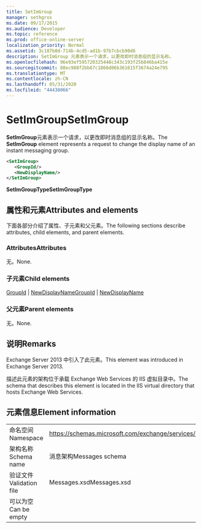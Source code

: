 ```yaml
---
title: SetImGroup
manager: sethgros
ms.date: 09/17/2015
ms.audience: Developer
ms.topic: reference
ms.prod: office-online-server
localization_priority: Normal
ms.assetid: 3c107b8d-714b-4cd5-ad1b-97b7cbcb90d6
description: SetImGroup 元素表示一个请求，以更改即时消息组的显示名称。
ms.openlocfilehash: 96e93ef595720325448c343c193f25b846ba415e
ms.sourcegitcommit: 88ec988f2bb67c1866d06b361615f3674a24e795
ms.translationtype: MT
ms.contentlocale: zh-CN
ms.lasthandoff: 05/31/2020
ms.locfileid: "44438066"
---
```

# <a name="setimgroup"></a><span data-ttu-id="5d622-103">SetImGroup</span><span class="sxs-lookup"><span data-stu-id="5d622-103">SetImGroup</span></span>

<span data-ttu-id="5d622-104">**SetImGroup**元素表示一个请求，以更改即时消息组的显示名称。</span><span class="sxs-lookup"><span data-stu-id="5d622-104">The **SetImGroup** element represents a request to change the display name of an instant messaging group.</span></span> 
  
```XML
<SetImGroup>
   <GroupId/>
   <NewDisplayName/>
</SetImGroup>
```

 <span data-ttu-id="5d622-105">**SetImGroupType**</span><span class="sxs-lookup"><span data-stu-id="5d622-105">**SetImGroupType**</span></span>
## <a name="attributes-and-elements"></a><span data-ttu-id="5d622-106">属性和元素</span><span class="sxs-lookup"><span data-stu-id="5d622-106">Attributes and elements</span></span>

<span data-ttu-id="5d622-107">下面各部分介绍了属性、子元素和父元素。</span><span class="sxs-lookup"><span data-stu-id="5d622-107">The following sections describe attributes, child elements, and parent elements.</span></span>
  
### <a name="attributes"></a><span data-ttu-id="5d622-108">Attributes</span><span class="sxs-lookup"><span data-stu-id="5d622-108">Attributes</span></span>

<span data-ttu-id="5d622-109">无。</span><span class="sxs-lookup"><span data-stu-id="5d622-109">None.</span></span>
  
### <a name="child-elements"></a><span data-ttu-id="5d622-110">子元素</span><span class="sxs-lookup"><span data-stu-id="5d622-110">Child elements</span></span>

<span data-ttu-id="5d622-111">[GroupId](groupid.md)  | [NewDisplayName](newdisplayname.md)</span><span class="sxs-lookup"><span data-stu-id="5d622-111">[GroupId](groupid.md) | [NewDisplayName](newdisplayname.md)</span></span>
  
### <a name="parent-elements"></a><span data-ttu-id="5d622-112">父元素</span><span class="sxs-lookup"><span data-stu-id="5d622-112">Parent elements</span></span>

<span data-ttu-id="5d622-113">无。</span><span class="sxs-lookup"><span data-stu-id="5d622-113">None.</span></span>
  
## <a name="remarks"></a><span data-ttu-id="5d622-114">说明</span><span class="sxs-lookup"><span data-stu-id="5d622-114">Remarks</span></span>

<span data-ttu-id="5d622-115">Exchange Server 2013 中引入了此元素。</span><span class="sxs-lookup"><span data-stu-id="5d622-115">This element was introduced in Exchange Server 2013.</span></span>
  
<span data-ttu-id="5d622-116">描述此元素的架构位于承载 Exchange Web Services 的 IIS 虚拟目录中。</span><span class="sxs-lookup"><span data-stu-id="5d622-116">The schema that describes this element is located in the IIS virtual directory that hosts Exchange Web Services.</span></span>
  
## <a name="element-information"></a><span data-ttu-id="5d622-117">元素信息</span><span class="sxs-lookup"><span data-stu-id="5d622-117">Element information</span></span>

|||
|:-----|:-----|
|<span data-ttu-id="5d622-118">命名空间</span><span class="sxs-lookup"><span data-stu-id="5d622-118">Namespace</span></span>  <br/> |https://schemas.microsoft.com/exchange/services/2006/messages  <br/> |
|<span data-ttu-id="5d622-119">架构名称</span><span class="sxs-lookup"><span data-stu-id="5d622-119">Schema name</span></span>  <br/> |<span data-ttu-id="5d622-120">消息架构</span><span class="sxs-lookup"><span data-stu-id="5d622-120">Messages schema</span></span>  <br/> |
|<span data-ttu-id="5d622-121">验证文件</span><span class="sxs-lookup"><span data-stu-id="5d622-121">Validation file</span></span>  <br/> |<span data-ttu-id="5d622-122">Messages.xsd</span><span class="sxs-lookup"><span data-stu-id="5d622-122">Messages.xsd</span></span>  <br/> |
|<span data-ttu-id="5d622-123">可以为空</span><span class="sxs-lookup"><span data-stu-id="5d622-123">Can be empty</span></span>  <br/> ||
   

